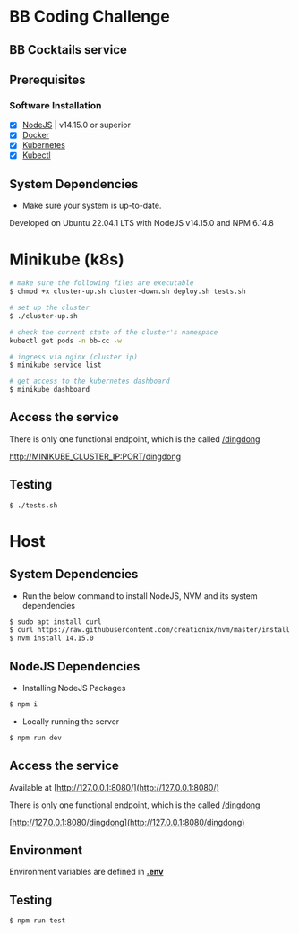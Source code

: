 # BB Coding Challenge

## __BB Cocktails service__

## Prerequisites 

### Software Installation

- [x] [NodeJS](https://nodejs.org/en/) | v14.15.0 or superior
- [x] [Docker](https://www.docker.com/) 
- [x] [Kubernetes](https://kubernetes.io/)
- [x] [Kubectl](https://kubernetes.io/docs/tasks/tools/)

## System Dependencies

- Make sure your system is up-to-date.

Developed on Ubuntu 22.04.1 LTS with NodeJS v14.15.0 and NPM 6.14.8

# Minikube (k8s)

```bash
# make sure the following files are executable
$ chmod +x cluster-up.sh cluster-down.sh deploy.sh tests.sh

# set up the cluster 
$ ./cluster-up.sh

# check the current state of the cluster's namespace
kubectl get pods -n bb-cc -w

# ingress via nginx (cluster ip)
$ minikube service list

# get access to the kubernetes dashboard
$ minikube dashboard
```

## Access the service

There is only one functional endpoint, which is the called [/dingdong](MINIKUBE_CLUSTER_IP:PORT/dingdong)

[http://MINIKUBE_CLUSTER_IP:PORT/dingdong](http://MINIKUBE_CLUSTER_IP:PORT/dingdong)

## Testing

```bash
$ ./tests.sh
```

# Host

## System Dependencies

- Run the below command to install NodeJS, NVM and its system dependencies


```bash
$ sudo apt install curl 
$ curl https://raw.githubusercontent.com/creationix/nvm/master/install.sh | bash 
$ nvm install 14.15.0
```

## NodeJS Dependencies

- Installing NodeJS Packages

```bash
$ npm i
```

- Locally running the server

```bash
$ npm run dev
```

## Access the service

Available at [http://127.0.0.1:8080/](http://127.0.0.1:8080/)

There is only one functional endpoint, which is the called [/dingdong](http://127.0.0.1:8080/dingdong)

[http://127.0.0.1:8080/dingdong](http://127.0.0.1:8080/dingdong)

## Environment

Environment variables are defined in [**.env**](.env)

## Testing

```bash
$ npm run test
```
